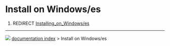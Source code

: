 # Install on Windows/es
1.  REDIRECT [Installing_on_Windows/es](Installing_on_Windows/es.md)



---
![](images/Right_arrow.png) [documentation index](../README.md) > Install on Windows/es
